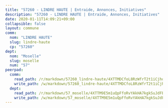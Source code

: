 ```yaml
---
title: "57260 - LINDRE HAUTE | Entraide, Annonces, Initiatives"
description: "57260 - LINDRE HAUTE | Entraide, Annonces, Initiatives"
date: 2020-01-11T14:09:21+09:00
collapsible: false
layout: commune
comm:
  nom: "LINDRE HAUTE"
  slug: lindre-haute
  cp: "57260"
dept:
  nom: "Moselle"
  slug: moselle
  num: "57"
peerpad:
  comm:
    read_path: /r/markdown/57260_lindre-haute/4XTTMDCfoL8RzWfrT2t1iCjhq8Jr1JqEjKUCejFsGVTerfYkW
    write_path: /w/markdown/57260_lindre-haute/4XTTMDCfoL8RzWfrT2t1iCjhq8Jr1JqEjKUCejFsGVTerfYkW-K3TgUJ6C8i52YPvyHsHeaW9bEJDtXmW4drtKiG4z1R2RUadv3LCdbAxFSWBy8PLjkqCrcp5d7YuSKmVna93HkLMZLenEHU9axGRVRRnkrCL1mpNgcJHr1TiBPpUYyJPjCsAFNiZC
  dept:
    read_path: /r/markdown/57_moselle/4XTTM9E5m1uQpFfoRvYAkHA7kgkSuJdFBSCmoLnZ6YvxmqAKj
    write_path: /w/markdown/57_moselle/4XTTM9E5m1uQpFfoRvYAkHA7kgkSuJdFBSCmoLnZ6YvxmqAKj-K3TgTxpsRhjGfb3pJqDaX4rYTLkyLoK3BLA4awBfhTSCoyNhResrhhmfsEF8aKnccedt5XoBzWeRYfKxQxNKv71ETcpGharLRE7rdgTKY3uSaW3Du2dz8v23YEY268mfYmweTFnR
---
```


